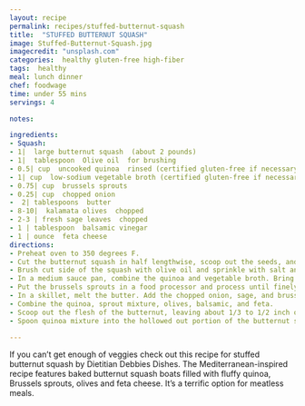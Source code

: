 ```yaml
---
layout: recipe
permalink: recipes/stuffed-butternut-squash
title:  "STUFFED BUTTERNUT SQUASH"
image: Stuffed-Butternut-Squash.jpg
imagecredit: "unsplash.com"
categories:  healthy gluten-free high-fiber 
tags:  healthy
meal: lunch dinner
chef: foodwage
time: under 55 mins
servings: 4

notes:

ingredients:
- Squash:
- 1|  large butternut squash  (about 2 pounds)
- 1|  tablespoon  Olive oil  for brushing
- 0.5| cup  uncooked quinoa  rinsed (certified gluten-free if necessary)
- 1| cup  low-sodium vegetable broth (certified gluten-free if necessary)
- 0.75| cup  brussels sprouts
- 0.25| cup  chopped onion
-  2| tablespoons  butter
- 8-10|  kalamata olives  chopped
- 2-3 | fresh sage leaves  chopped
- 1 | tablespoon  balsamic vinegar
- 1 | ounce  feta cheese
directions:
- Preheat oven to 350 degrees F.
- Cut the butternut squash in half lengthwise, scoop out the seeds, and place cut side up on a baking sheet lined with aluminum foil.
- Brush cut side of the squash with olive oil and sprinkle with salt and pepper. Cover with a sheet of aluminum foil and bake for 45-60 minutes or until tender when poked with a fork.
- In a medium sauce pan, combine the quinoa and vegetable broth. Bring to a simmer and cover. Cook about 15-20 minutes or until broth is absorbed. Set aside. 
- Put the brussels sprouts in a food processor and process until finely chopped/shredded.
- In a skillet, melt the butter. Add the chopped onion, sage, and brussels sprouts. Cook over medium-high heat, stirring frequently until brussels sprouts begin to brown and onion is translucent.  
- Combine the quinoa, sprout mixture, olives, balsamic, and feta.
- Scoop out the flesh of the butternut, leaving about 1/3 to 1/2 inch of pulp in the skin. In a small bowl, mash the scooped out squash well and then add the the quinoa. Stir until combined.
- Spoon quinoa mixture into the hollowed out portion of the butternut squash. Bake for another 10 minutes and serve

---
```


If you can’t get enough of veggies check out this recipe for stuffed butternut squash by Dietitian Debbies Dishes. The Mediterranean-inspired recipe features baked butternut squash boats filled with fluffy quinoa, Brussels sprouts, olives and feta cheese. It’s a terrific option for meatless meals.